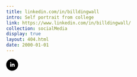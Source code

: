 ```yaml
---
title: linkedin.com/in/billdingwall
intro: Self portrait from college
link: https://www.linkedin.com/in/billdingwall/
collection: socialMedia
display: true
layout: 404.html
date: 2000-01-01
---
```


<svg class="Icon Icon--linkedin" xmlns="http://www.w3.org/2000/svg" width="32" height="32" viewBox="0 0 32 32">
<path d="M16 0C7.164 0 0 7.164 0 16C0 24.836 7.164 32 16 32C24.836 32 32 24.836 32 16C32 7.164 24.836 0 16 0ZM13.3333 21.3333H10.6667V13.3333H13.3333V21.3333ZM12 12.1453C11.1907 12.1453 10.5333 11.484 10.5333 10.6667C10.5333 9.85067 11.1893 9.188 12 9.188C12.8107 9.188 13.4667 9.85067 13.4667 10.6667C13.4667 11.484 12.8093 12.1453 12 12.1453ZM22.6667 21.3333H20.0027V17.5187C20.0027 15.0107 17.3333 15.2227 17.3333 17.5187V21.3333H14.6667V13.3333H17.3333V14.7907C18.496 12.636 22.6667 12.476 22.6667 16.8547V21.3333Z" />
</svg>